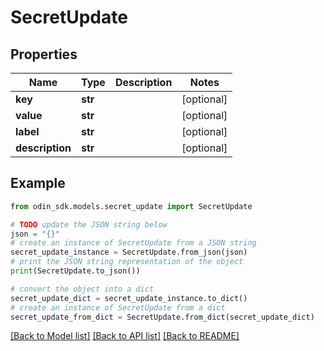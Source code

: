 # SecretUpdate


## Properties

Name | Type | Description | Notes
------------ | ------------- | ------------- | -------------
**key** | **str** |  | [optional] 
**value** | **str** |  | [optional] 
**label** | **str** |  | [optional] 
**description** | **str** |  | [optional] 

## Example

```python
from odin_sdk.models.secret_update import SecretUpdate

# TODO update the JSON string below
json = "{}"
# create an instance of SecretUpdate from a JSON string
secret_update_instance = SecretUpdate.from_json(json)
# print the JSON string representation of the object
print(SecretUpdate.to_json())

# convert the object into a dict
secret_update_dict = secret_update_instance.to_dict()
# create an instance of SecretUpdate from a dict
secret_update_from_dict = SecretUpdate.from_dict(secret_update_dict)
```
[[Back to Model list]](../README.md#documentation-for-models) [[Back to API list]](../README.md#documentation-for-api-endpoints) [[Back to README]](../README.md)


